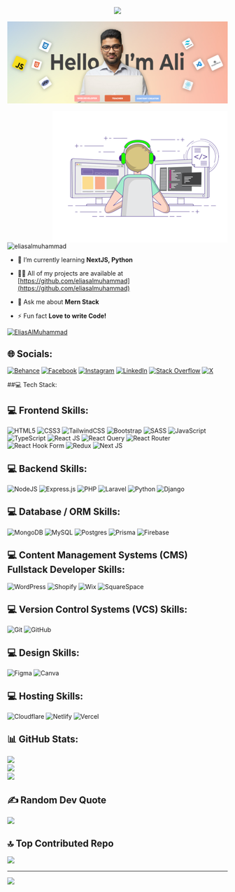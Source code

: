 <!--
**MdNadeemSarwar/MdNadeemSarwar** is a ✨ _special_ ✨ repository because its `README.md` (this file) appears on your GitHub profile.

Here are some ideas to get you started:

- 🔭 I’m currently working on ...
- 🌱 I’m currently learning ...
- 👯 I’m looking to collaborate on ...
- 🤔 I’m looking for help with ...
- 💬 Ask me about ...
- 📫 How to reach me: ...
- 😄 Pronouns: ...
- ⚡ Fun fact: ...
-->
<p align="center">
<!--   <a href="https://github.com/DenverCoder1/readme-typing-svg"> -->
    <img src="https://readme-typing-svg.herokuapp.com?color=E22FE4&width=380&height=28&lines=Hi👋+I'm+Elias+Al+Muhammad..;Microsoft+Student+Ambassador;Open-Source+Enthusiast..;Learning+In+Public..;Empowering+Others;Nice+To+Meet+You+....&center=true"></a></p>

[<img src='https://github.com/shovoalways/shovoalways/blob/main/img/bg.jpg?raw=true' alt='Ali Hossain'>](https://github.com/shovoalways/)

<img align="right" alt="Coding" width="400" src="https://raw.githubusercontent.com/devSouvik/devSouvik/master/gif3.gif">

<p align="left"> <img src="https://komarev.com/ghpvc/?username=eliasalmuhammad&label=Profile%20views&color=0e75b6&style=flat" alt="eliasalmuhammad" /> </p>

- 🌱 I’m currently learning **NextJS, Python**

- 👨‍💻 All of my projects are available at [https://github.com/eliasalmuhammad](https://github.com/eliasalmuhammad)

- 💬 Ask me about **Mern Stack**

- ⚡ Fun fact **Love to write Code!**
    
<p align="left"> <a href="https://github.com/EliasAlMuhammad" target="blank"><img src="https://img.shields.io/twitter/follow/eliasalmuhammad?logo=twitter&style=for-the-badge" alt="EliasAlMuhammad" /></a> </p>   


## 🌐 Socials:
[![Behance](https://img.shields.io/badge/Behance-1769ff?logo=behance&logoColor=white)](https://behance.net/EliasAlMuhammad) [![Facebook](https://img.shields.io/badge/Facebook-%231877F2.svg?logo=Facebook&logoColor=white)](https://facebook.com/eliasalmuhammad) [![Instagram](https://img.shields.io/badge/Instagram-%23E4405F.svg?logo=Instagram&logoColor=white)](https://instagram.com/eliasalmuhammad) [![LinkedIn](https://img.shields.io/badge/LinkedIn-%230077B5.svg?logo=linkedin&logoColor=white)](https://linkedin.com/in/eliasalmuhammad) [![Stack Overflow](https://img.shields.io/badge/-Stackoverflow-FE7A16?logo=stack-overflow&logoColor=white)](https://stackoverflow.com/users/https://stackoverflow.com/users/16982862/elias-al-muhammad) [![X](https://img.shields.io/badge/X-black.svg?logo=X&logoColor=white)](https://x.com/EliasAlMuhammad) 

##💻 Tech Stack:
## 💻 Frontend Skills:
![HTML5](https://img.shields.io/badge/html5-%23E34F26.svg?style=for-the-badge&logo=html5&logoColor=white) ![CSS3](https://img.shields.io/badge/css3-%231572B6.svg?style=for-the-badge&logo=css3&logoColor=white) ![TailwindCSS](https://img.shields.io/badge/tailwindcss-%2338B2AC.svg?style=for-the-badge&logo=tailwind-css&logoColor=white) ![Bootstrap](https://img.shields.io/badge/bootstrap-%238511FA.svg?style=for-the-badge&logo=bootstrap&logoColor=white)  ![SASS](https://img.shields.io/badge/SASS-hotpink.svg?style=for-the-badge&logo=SASS&logoColor=white) ![JavaScript](https://img.shields.io/badge/javascript-%23323330.svg?style=for-the-badge&logo=javascript&logoColor=%23F7DF1E) ![TypeScript](https://img.shields.io/badge/typescript-%23007ACC.svg?style=for-the-badge&logo=typescript&logoColor=white) ![React JS](https://img.shields.io/badge/react-%2320232a.svg?style=for-the-badge&logo=react&logoColor=%2361DAFB) ![React Query](https://img.shields.io/badge/-React%20Query-FF4154?style=for-the-badge&logo=react%20query&logoColor=white) ![React Router](https://img.shields.io/badge/React_Router-CA4245?style=for-the-badge&logo=react-router&logoColor=white) ![React Hook Form](https://img.shields.io/badge/React%20Hook%20Form-%23EC5990.svg?style=for-the-badge&logo=reacthookform&logoColor=white) ![Redux](https://img.shields.io/badge/redux-%23593d88.svg?style=for-the-badge&logo=redux&logoColor=white) ![Next JS](https://img.shields.io/badge/Next-black?style=for-the-badge&logo=next.js&logoColor=white)

## 💻 Backend Skills:
![NodeJS](https://img.shields.io/badge/node.js-6DA55F?style=for-the-badge&logo=node.js&logoColor=white) ![Express.js](https://img.shields.io/badge/express.js-%23404d59.svg?style=for-the-badge&logo=express&logoColor=%2361DAFB) ![PHP](https://img.shields.io/badge/php-%23777BB4.svg?style=for-the-badge&logo=php&logoColor=white) ![Laravel](https://img.shields.io/badge/laravel-%23FF2D20.svg?style=for-the-badge&logo=laravel&logoColor=white) ![Python](https://img.shields.io/badge/python-3670A0?style=for-the-badge&logo=python&logoColor=ffdd54) ![Django](https://img.shields.io/badge/django-%23092E20.svg?style=for-the-badge&logo=django&logoColor=white)

## 💻 Database / ORM Skills:
![MongoDB](https://img.shields.io/badge/MongoDB-%234ea94b.svg?style=for-the-badge&logo=mongodb&logoColor=white) ![MySQL](https://img.shields.io/badge/mysql-4479A1.svg?style=for-the-badge&logo=mysql&logoColor=white) ![Postgres](https://img.shields.io/badge/postgres-%23316192.svg?style=for-the-badge&logo=postgresql&logoColor=white) ![Prisma](https://img.shields.io/badge/Prisma-3982CE?style=for-the-badge&logo=Prisma&logoColor=white) ![Firebase](https://img.shields.io/badge/firebase-a08021?style=for-the-badge&logo=firebase&logoColor=ffcd34)

## 💻 Content Management Systems (CMS) Fullstack Developer Skills:
![WordPress](https://img.shields.io/badge/WordPress-%23117AC9.svg?style=for-the-badge&logo=WordPress&logoColor=white) ![Shopify](https://img.shields.io/badge/Shopify-%96bf48.svg?style=for-the-badge&logo=Shopify&logoColor=white) ![Wix](https://img.shields.io/badge/Wix-%23000000.svg?style=for-the-badge&logo=Wix&logoColor=white) ![SquareSpace](https://img.shields.io/badge/SquareSpace-%23000000.svg?style=for-the-badge&logo=SquareSpace&logoColor=white)

## 💻 Version Control Systems (VCS) Skills:
![Git](https://img.shields.io/badge/git-%23F05033.svg?style=for-the-badge&logo=git&logoColor=white) ![GitHub](https://img.shields.io/badge/github-%23121011.svg?style=for-the-badge&logo=github&logoColor=white)

## 💻 Design Skills:
![Figma](https://img.shields.io/badge/figma-%23F24E1E.svg?style=for-the-badge&logo=figma&logoColor=white) ![Canva](https://img.shields.io/badge/Canva-%2300C4CC.svg?style=for-the-badge&logo=Canva&logoColor=white)

## 💻 Hosting Skills:
![Cloudflare](https://img.shields.io/badge/Cloudflare-F38020?style=for-the-badge&logo=Cloudflare&logoColor=white) ![Netlify](https://img.shields.io/badge/netlify-%23000000.svg?style=for-the-badge&logo=netlify&logoColor=#00C7B7) ![Vercel](https://img.shields.io/badge/vercel-%23000000.svg?style=for-the-badge&logo=vercel&logoColor=white)

## 📊 GitHub Stats:
![](https://github-readme-stats.vercel.app/api?username=EliasAlMuhammad&theme=nightowl&hide_border=false&include_all_commits=false&count_private=false)<br/>
![](https://github-readme-streak-stats.herokuapp.com/?user=EliasAlMuhammad&theme=nightowl&hide_border=false)<br/>
![](https://github-readme-stats.vercel.app/api/top-langs/?username=EliasAlMuhammad&theme=nightowl&hide_border=false&include_all_commits=false&count_private=false&layout=compact)

## ✍️ Random Dev Quote
![](https://quotes-github-readme.vercel.app/api?type=horizontal&theme=radical)

## 🔝 Top Contributed Repo
![](https://github-contributor-stats.vercel.app/api?username=EliasAlMuhammad&limit=5&theme=dark&combine_all_yearly_contributions=true)

---
[![](https://visitcount.itsvg.in/api?id=EliasAlMuhammad&icon=0&color=0)](https://visitcount.itsvg.in)

<!-- Proudly created with GPRM ( https://gprm.itsvg.in ) -->
